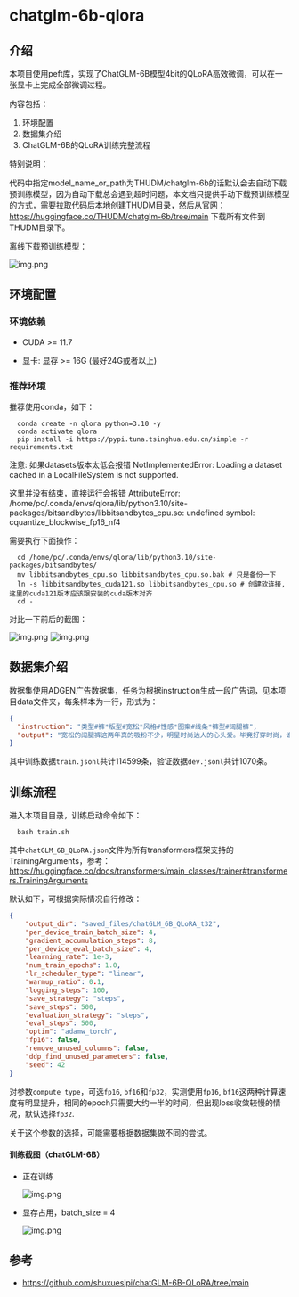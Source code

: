 # chatglm-6b-qlora

## 介绍

本项目使用peft库，实现了ChatGLM-6B模型4bit的QLoRA高效微调，可以在一张显卡上完成全部微调过程。

内容包括：

1. 环境配置
2. 数据集介绍
3. ChatGLM-6B的QLoRA训练完整流程

特别说明：

代码中指定model_name_or_path为THUDM/chatglm-6b的话默认会去自动下载预训练模型，因为自动下载总会遇到超时问题，本文档只提供手动下载预训练模型的方式，需要拉取代码后本地创建THUDM目录，然后从官网：https://huggingface.co/THUDM/chatglm-6b/tree/main 下载所有文件到THUDM目录下。

离线下载预训练模型：

![img.png](pics/chatglm-6b.jpg)

## 环境配置

### 环境依赖

- CUDA >= 11.7

- 显卡: 显存 >= 16G (最好24G或者以上)

### 推荐环境

推荐使用conda，如下：

```shell
  conda create -n qlora python=3.10 -y
  conda activate qlora
  pip install -i https://pypi.tuna.tsinghua.edu.cn/simple -r requirements.txt
```

注意: 如果datasets版本太低会报错 NotImplementedError: Loading a dataset cached in a LocalFileSystem is not supported.

这里并没有结束，直接运行会报错 AttributeError: /home/pc/.conda/envs/qlora/lib/python3.10/site-packages/bitsandbytes/libbitsandbytes_cpu.so: undefined symbol: cquantize_blockwise_fp16_nf4

需要执行下面操作：
```shell
  cd /home/pc/.conda/envs/qlora/lib/python3.10/site-packages/bitsandbytes/
  mv libbitsandbytes_cpu.so libbitsandbytes_cpu.so.bak # 只是备份一下
  ln -s libbitsandbytes_cuda121.so libbitsandbytes_cpu.so # 创建软连接,这里的cuda121版本应该跟安装的cuda版本对齐
  cd -
```

对比一下前后的截图：

![img.png](pics/libbitsandbytes_cpu_1.jpg)
![img.png](pics/libbitsandbytes_cpu_2.jpg)

## 数据集介绍

数据集使用ADGEN广告数据集，任务为根据instruction生成一段广告词，见本项目data文件夹，每条样本为一行，形式为：

```json
{
  "instruction": "类型#裤*版型#宽松*风格#性感*图案#线条*裤型#阔腿裤", 
  "output": "宽松的阔腿裤这两年真的吸粉不少，明星时尚达人的心头爱。毕竟好穿时尚，谁都能穿出腿长2米的效果宽松的裤腿，当然是遮肉小能手啊。上身随性自然不拘束，面料亲肤舒适贴身体验感棒棒哒。系带部分增加设计看点，还让单品的设计感更强。腿部线条若隐若现的，性感撩人。颜色敲温柔的，与裤子本身所呈现的风格有点反差萌。"
}
```

其中训练数据`train.jsonl`共计114599条，验证数据`dev.jsonl`共计1070条。

## 训练流程

进入本项目目录，训练启动命令如下：

```shell
  bash train.sh
```

其中`chatGLM_6B_QLoRA.json`文件为所有transformers框架支持的TrainingArguments，参考：https://huggingface.co/docs/transformers/main_classes/trainer#transformers.TrainingArguments

默认如下，可根据实际情况自行修改：

```json
{
    "output_dir": "saved_files/chatGLM_6B_QLoRA_t32",
    "per_device_train_batch_size": 4,
    "gradient_accumulation_steps": 8,
    "per_device_eval_batch_size": 4,
    "learning_rate": 1e-3,
    "num_train_epochs": 1.0,
    "lr_scheduler_type": "linear",
    "warmup_ratio": 0.1,
    "logging_steps": 100,
    "save_strategy": "steps",
    "save_steps": 500,
    "evaluation_strategy": "steps",
    "eval_steps": 500,
    "optim": "adamw_torch",
    "fp16": false,
    "remove_unused_columns": false,
    "ddp_find_unused_parameters": false,
    "seed": 42
}
```


对参数`compute_type`，可选`fp16`, `bf16`和`fp32`，实测使用`fp16`, `bf16`这两种计算速度有明显提升，相同的epoch只需要大约一半的时间，但出现loss收敛较慢的情况，默认选择`fp32`.

关于这个参数的选择，可能需要根据数据集做不同的尝试。

#### 训练截图（chatGLM-6B）

- 正在训练

  ![img.png](pics/train.jpg)

- 显存占用，batch_size = 4
  
  ![img.png](pics/nvidia-smi.jpg)


## 参考

- https://github.com/shuxueslpi/chatGLM-6B-QLoRA/tree/main